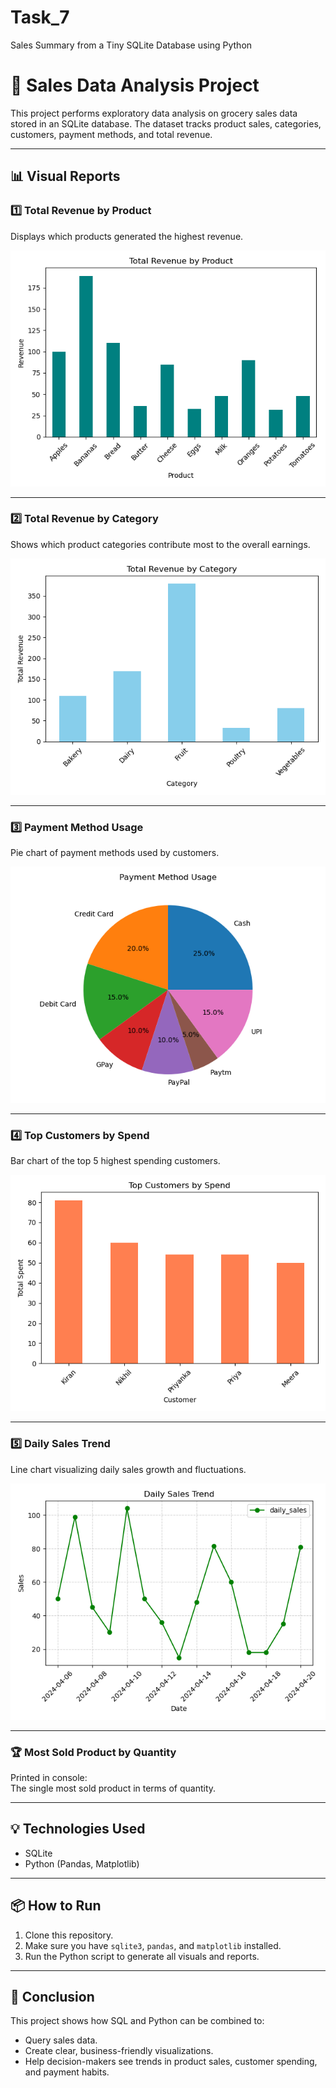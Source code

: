 # Task_7
 Sales Summary from a Tiny SQLite Database using Python

 # 🧾 Sales Data Analysis Project

This project performs exploratory data analysis on grocery sales data stored in an SQLite database. The dataset tracks product sales, categories, customers, payment methods, and total revenue.

---

## 📊 Visual Reports

### 1️⃣ Total Revenue by Product
Displays which products generated the highest revenue.

![Total Revenue by Product](total_revenue_by_product.png)

---

### 2️⃣ Total Revenue by Category
Shows which product categories contribute most to the overall earnings.

![Total Revenue by Category](total_revenue_by_category.png)

---

### 3️⃣ Payment Method Usage
Pie chart of payment methods used by customers.

![Payment Method Usage](payment_method_usage.png)

---

### 4️⃣ Top Customers by Spend
Bar chart of the top 5 highest spending customers.

![Top Customers by Spend](top_customers_by_spend.png)

---

### 5️⃣ Daily Sales Trend
Line chart visualizing daily sales growth and fluctuations.

![Daily Sales Trend](daily_sales_trend.png)

---

### 🏆 Most Sold Product by Quantity
Printed in console:  
The single most sold product in terms of quantity.

---

## 💡 Technologies Used
- SQLite
- Python (Pandas, Matplotlib)

---

## 📦 How to Run
1. Clone this repository.
2. Make sure you have `sqlite3`, `pandas`, and `matplotlib` installed.
3. Run the Python script to generate all visuals and reports.

---

## 📌 Conclusion
This project shows how SQL and Python can be combined to:
- Query sales data.
- Create clear, business-friendly visualizations.
- Help decision-makers see trends in product sales, customer spending, and payment habits.


